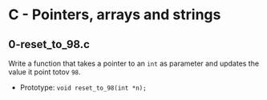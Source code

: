 # C - Pointers, arrays and strings

## 0-reset_to_98.c
Write a function that takes a pointer to an `int` as parameter and updates the value it point totov `98`.
* Prototype: `void reset_to_98(int *n);`
